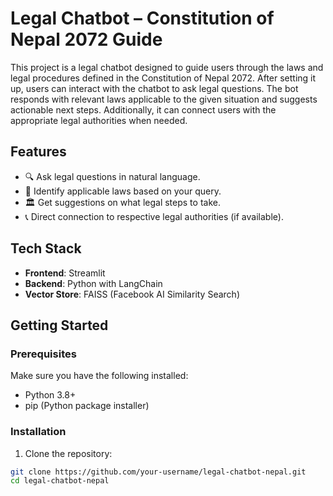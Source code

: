 # Legal Chatbot – Constitution of Nepal 2072 Guide

This project is a legal chatbot designed to guide users through the laws and legal procedures defined in the Constitution of Nepal 2072. After setting it up, users can interact with the chatbot to ask legal questions. The bot responds with relevant laws applicable to the given situation and suggests actionable next steps. Additionally, it can connect users with the appropriate legal authorities when needed.

## Features

- 🔍 Ask legal questions in natural language.
- 📜 Identify applicable laws based on your query.
- 🏛️ Get suggestions on what legal steps to take.
- 📞 Direct connection to respective legal authorities (if available).

## Tech Stack

- **Frontend**: Streamlit
- **Backend**: Python with LangChain
- **Vector Store**: FAISS (Facebook AI Similarity Search)

## Getting Started

### Prerequisites

Make sure you have the following installed:

- Python 3.8+
- pip (Python package installer)

### Installation

1. Clone the repository:

```bash
git clone https://github.com/your-username/legal-chatbot-nepal.git
cd legal-chatbot-nepal
